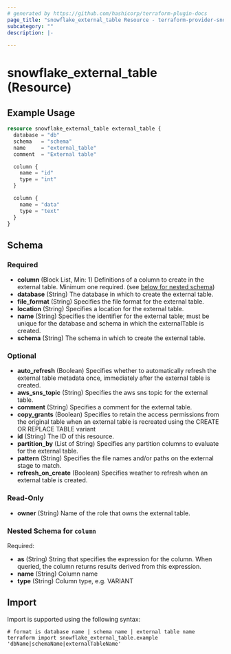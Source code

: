```yaml
---
# generated by https://github.com/hashicorp/terraform-plugin-docs
page_title: "snowflake_external_table Resource - terraform-provider-snowflake"
subcategory: ""
description: |-
  
---
```


# snowflake_external_table (Resource)



## Example Usage

```terraform
resource snowflake_external_table external_table {
  database = "db"
  schema   = "schema"
  name     = "external_table"
  comment  = "External table"

  column {
    name = "id"
    type = "int"
  }

  column {
    name = "data"
    type = "text"
  }
}
```

<!-- schema generated by tfplugindocs -->
## Schema

### Required

- **column** (Block List, Min: 1) Definitions of a column to create in the external table. Minimum one required. (see [below for nested schema](#nestedblock--column))
- **database** (String) The database in which to create the external table.
- **file_format** (String) Specifies the file format for the external table.
- **location** (String) Specifies a location for the external table.
- **name** (String) Specifies the identifier for the external table; must be unique for the database and schema in which the externalTable is created.
- **schema** (String) The schema in which to create the external table.

### Optional

- **auto_refresh** (Boolean) Specifies whether to automatically refresh the external table metadata once, immediately after the external table is created.
- **aws_sns_topic** (String) Specifies the aws sns topic for the external table.
- **comment** (String) Specifies a comment for the external table.
- **copy_grants** (Boolean) Specifies to retain the access permissions from the original table when an external table is recreated using the CREATE OR REPLACE TABLE variant
- **id** (String) The ID of this resource.
- **partition_by** (List of String) Specifies any partition columns to evaluate for the external table.
- **pattern** (String) Specifies the file names and/or paths on the external stage to match.
- **refresh_on_create** (Boolean) Specifies weather to refresh when an external table is created.

### Read-Only

- **owner** (String) Name of the role that owns the external table.

<a id="nestedblock--column"></a>
### Nested Schema for `column`

Required:

- **as** (String) String that specifies the expression for the column. When queried, the column returns results derived from this expression.
- **name** (String) Column name
- **type** (String) Column type, e.g. VARIANT

## Import

Import is supported using the following syntax:

```shell
# format is database name | schema name | external table name
terraform import snowflake_external_table.example 'dbName|schemaName|externalTableName'
```
